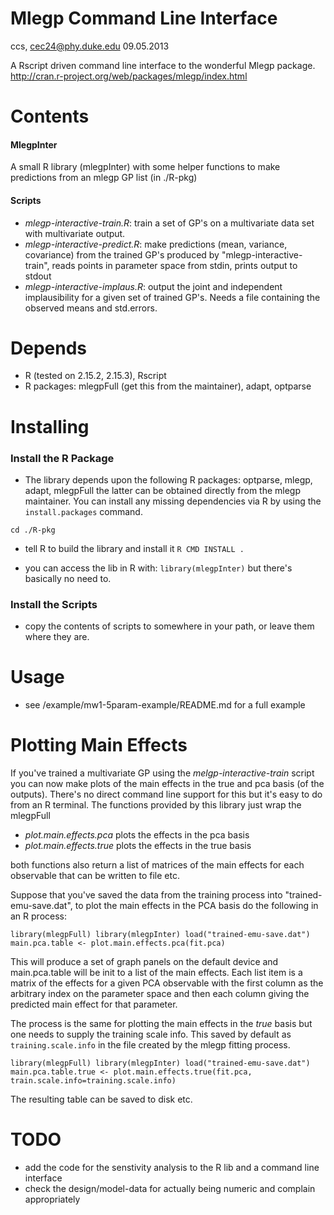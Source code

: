 Mlegp Command Line Interface
==============================

ccs, cec24@phy.duke.edu
09.05.2013

A Rscript driven command line interface to the wonderful Mlegp package.
http://cran.r-project.org/web/packages/mlegp/index.html

Contents
=======

#### MlegpInter
A small R library (mlegpInter) with some helper functions to make
predictions from an mlegp GP list (in ./R-pkg)

#### Scripts
- _mlegp-interactive-train.R_: train a set of GP's on a multivariate
  data set with multivariate output.
- _mlegp-interactive-predict.R_: make predictions (mean, variance,
  covariance) from the trained GP's produced by
  "mlegp-interactive-train", reads points in parameter space from
  stdin, prints output to stdout
- _mlegp-interactive-implaus.R_: output the joint and independent
  implausibility for a given set of trained GP's. Needs a file
  containing the observed means and std.errors.

Depends
=======

- R (tested on 2.15.2, 2.15.3), Rscript
- R packages: mlegpFull (get this from the maintainer), adapt, optparse


Installing
=========

### Install the R Package

- The library depends upon the following R packages: optparse, mlegp, adapt, mlegpFull
  the latter can be obtained directly from the mlegp maintainer. You can install any missing dependencies
  via R by using the `install.packages` command.

`cd ./R-pkg`
- tell R to build the library and install it
`R CMD INSTALL .`
  
- you can access the lib in R with:
`library(mlegpInter)`
but there's basically no need to.

### Install the Scripts

- copy the contents of scripts to somewhere in your path, or leave
  them where they are.

Usage
=====

- see /example/mw1-5param-example/README.md for a full example

Plotting Main Effects
=====

If you've trained a multivariate GP using the
_melgp-interactive-train_ script you can now make plots of the main
effects in the true and pca basis (of the outputs). There's no direct
command line support for this but it's easy to do from an R
terminal. The functions provided by this library just wrap the
mlegpFull

- _plot.main.effects.pca_ plots the effects in the pca basis
- _plot.main.effects.true_ plots the effects in the true basis

both functions also return a list of matrices of the main effects for each
observable that can be written to file etc.


Suppose that you've saved the data from the training process into
"trained-emu-save.dat", to plot the main effects in the PCA basis
do the following in an R process:

`library(mlegpFull)
library(mlegpInter)
load("trained-emu-save.dat")
main.pca.table <- plot.main.effects.pca(fit.pca)`

This will produce a set of graph panels on the default device and
main.pca.table will be init to a list of the main effects. Each list
item is a matrix of the effects for a given PCA observable with the
first column as the arbitrary index on the parameter space and then
each column giving the predicted main effect for that parameter.

The process is the same for plotting the main effects in the *true*
basis but one needs to supply the training scale info. This saved by
default as `training.scale.info` in the file created by the mlegp
fitting process.

`library(mlegpFull)
library(mlegpInter)
load("trained-emu-save.dat")
main.pca.table.true <- plot.main.effects.true(fit.pca, train.scale.info=training.scale.info)`

The resulting table can be saved to disk etc. 


TODO
=====

- add the code for the senstivity analysis to the R lib and a command line interface
- check the design/model-data for actually being numeric and complain appropriately


